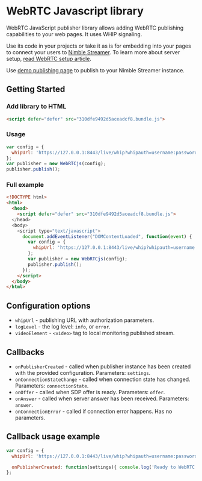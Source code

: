 # WebRTC Javascript library

WebRTC JavaScript publisher library allows adding WebRTC publishing capabilities to your web pages.
It uses WHIP signaling.

Use its code in your projects or take it as is for embedding into your pages to connect your users to [Nimble Streamer](https://wmspanel.com/nimble).
To learn more about server setup, [read WebRTC setup article](https://blog.wmspanel.com/2022/05/webrtc-publish-setup-nimble-streamer.html).

Use [demo publishing page](https://softvelum.com/webrtc/demo/) to publish to your Nimble Streamer instance.

## Getting Started

### Add library to HTML
```html
<script defer="defer" src="310dfe9492d5aceadcf8.bundle.js">
```

### Usage
```javascript
var config = {
  whipUrl: 'https://127.0.0.1:8443/live/whip?whipauth=username:password'
};
var publisher = new WebRTCjs(config);
publisher.publish();
```

### Full example
```html
<!DOCTYPE html>
<html>
  <head>
    <script defer="defer" src="310dfe9492d5aceadcf8.bundle.js">
  </head>
  <body>
    <script type="text/javascript">
      document.addEventListener("DOMContentLoaded", function(event) {
        var config = {
          whipUrl: 'https://127.0.0.1:8443/live/whip?whipauth=username:password',
        };
        var publisher = new WebRTCjs(config);
        publisher.publish();
      });
    </script>
  </body>
</html>
```

## Configuration options

- `whipUrl` - publishing URL with authorization parameters.
- `logLevel` - the log level: `info`, or `error`.
- `videoElement` - `<video>` tag to local monitoring published stream.

## Callbacks

- `onPublisherCreated` - called when publisher instance has been created with the provided configuration. Parameters: `settings`.
- `onConnectionStateChange` - called when connection state has changed. Parameters: `connectionState`.
- `onOffer` - called when SDP offer is ready. Parameters: `offer`.
- `onAnswer` - called when server answer has been received. Parameters: `answer`.
- `onConnectionError` - called if connection error happens. Has no parameters.

## Callback usage example

```javascript
var config = {
  whipUrl: 'https://127.0.0.1:8443/live/whip?whipauth=username:password',

  onPublisherCreated: function(settings){ console.log('Ready to WebRTC publishing'); }
};
```
